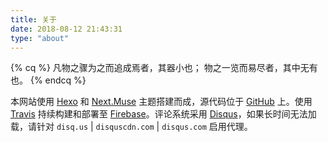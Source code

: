 ```yaml
---
title: 关于
date: 2018-08-12 21:43:31
type: "about"
---
```


{% cq %}
凡物之骤为之而追成焉者，其器小也；
物之一览而易尽者，其中无有也。
{% endcq %}

本网站使用 [Hexo](https://hexo.io/zh-cn/) 和 [Next.Muse](https://github.com/theme-next/hexo-theme-next) 主题搭建而成，源代码位于 [GitHub](https://github.com/songouyang/songouyang.github.io) 上。使用 [Travis](https://travis-ci.org/songouyang/songouyang.github.io) 持续构建和部署至 [Firebase](https://firebase.google.com/)。评论系统采用 [Disqus](https://disqus.com/)，如果长时间无法加载，请针对 `disq.us` | `disquscdn.com` | `disqus.com` 启用代理。

